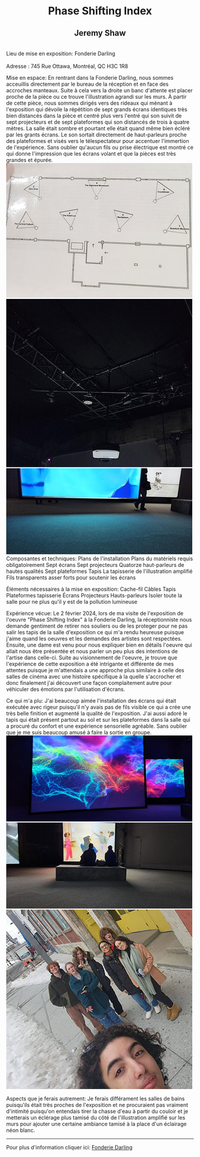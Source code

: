 <h1 align="center">Phase Shifting Index</h1>

<h2 align="center">Jeremy Shaw</h2>

<br>Lieu de mise en exposition: Fonderie Darling</br>
<br>Adresse : 745 Rue Ottawa, Montréal, QC H3C 1R8</br>

Mise en espace: 
En rentrant dans la Fonderie Darling, nous sommes acceuillis directement par le bureau de la réception et en face des accroches manteaux. Suite à cela vers la droite un banc d'attente est placer proche de la pièce ou ce trouve l'illustration agrandi sur les murs. À partir de cette pièce, nous sommes dirigés vers des rideaux qui mènant à l'exposition qui dévoile la répétition de sept grands écrans identiques très bien distancés dans la pièce et centré plus vers l'entré qui son suivit de sept projecteurs et de sept plateformes qui son distancés de trois à quatre mètres. La salle était sombre et pourtant elle était quand même bien écléré par les grants écrans. Le son sortait directement de haut-parleurs proche des plateformes et visés vers le télespectateur pour accentuer l'immertion de l'expérience. Sans oublier qu'aucun fils ou prise électrique est montré ce qui donne l'impression que les écrans volant et que la pièces est très grandes et épurée. 
<br>
![photo](media/Jeremy_Shaw_croquis_20240202.jpg)
![photo](media/Jeremy_Shaw_projecteur_20240202.jpg)
![photo](media/Jeremy_Shaw_hauteur_ecran_20240202.jpg)
</br>
Composantes et techniques:
Plans de l'installation
Plans du matériels requis obligatoirement
Sept écrans
Sept projecteurs
Quatorze haut-parleurs de hautes qualités
Sept plateformes
Tapis
La tapisserie de l'illustration amplifié
Fils transparents asser forts pour soutenir les écrans

Éléments nécessaires à la mise en exposition:
Cache-fil
Câbles
Tapis
Plateformes
tapisserie
Écrans
Projecteurs
Hauts-parleurs
Isoler toute la salle pour ne plus qu'il y est de la pollution lumineuse

Expérience vécue: 
Le 2 février 2024, lors de ma visite de l'exposition de l'oeuvre "Phase Shifting Index" à la Fonderie Darling, la réceptionniste nous demande gentiment de retirer nos souliers ou de les proteger pour ne pas salir les tapis de la salle d'exposition ce qui m'a rendu heureuse puisque j'aime quand les oeuvres et les demandes des artistes sont respectées. Ensuite, une dame est venu pour nous expliquer bien en détails l'oeuvre qui allait nous être présentée et nous parler un peu plus des intentions de l'artise dans celle-ci. Suite au visionnement de l'oeuvre, je trouve que l'expérience de cette exposition a été intrigante et différente de mes attentes puisque je m'attendais a une approche plus similaire à celle des salles de cinéma avec une histoire spécifique à la quelle s'accrocher et donc finalement j'ai découvert une façon complaitement autre pour véhiculer des émotions par l'utilisation d'écrans.

Ce qui m'a plu:
J'ai beaucoup aimée l'installation des écrans qui était exécutée avec rigeur puisqu'il n'y avais pas de fils visible ce qui a crée une très belle finition et augmenté la qualité de l'exposition. J'ai aussi adoré le tapis qui était présent partout au sol et sur les plateformes dans la salle qui a procuré du confort et une expérience sensorielle agréable. Sans oublier que je me suis beaucoup amusé à faire la sortie en groupe.
![photo](media/Jeremy_Shaw_ecran_allure_20240202.jpg)
![photo](media/Jeremy_Shaw_tapis_20240202.jpg)
![photo](media/Jeremy_Shaw_groupe_20240202.jpg)

Aspects que je ferais autrement:
Je ferais différament les salles de bains puisqu'ils était très proches de l'exposition et ne procuraient pas vraiment d'intimité puisqu'on entendais tirer la chasse d'eau à partir du couloir et je metterais un éclérage plus tamisé du côté de l'illustration amplifié sur les murs pour ajouter une certaine ambiance tamisé à la place d'un éclairage néon blanc.
<hr>

Pour plus d'information cliquer ici: [Fonderie Darling](https://https://fonderiedarling.org/)
